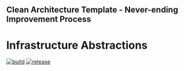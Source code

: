 ## Clean Architecture Template - Never-ending Improvement Process

# Infrastructure Abstractions
[![build](https://github.com/dimitrietataru/catnip-infrastructure/actions/workflows/build.yml/badge.svg)](https://github.com/dimitrietataru/catnip-infrastructure/actions/workflows/build.yml)
[![release](https://github.com/dimitrietataru/catnip-infrastructure/actions/workflows/release.yml/badge.svg)](https://github.com/dimitrietataru/catnip-infrastructure/actions/workflows/release.yml)
